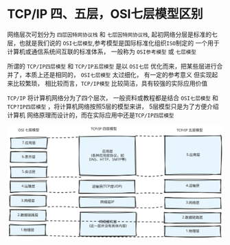 # TCP/IP 四、五层，OSI七层模型区别

网络层次可划分为 `四层因特网协议栈` 和 `七层因特网协议栈`, 起初网络分层是标准的七层，也就是我们说的 `OSI七层模型`,参考模型是国际标准化组织`ISO`制定的
一个用于计算机或通信系统间互联的标准体系， 一般称为 `OSI参考模型` 或 `七层模型`

所谓的 `TCP/IP四层模型` 和 `TCP/IP五层模型` 是以 `OSI七层` 优化而来，把某些层进行合并了，本质上还是相同的， `OSI七层模型` 太过细化， 有一定的参考意义
但实现起来比较繁琐， 相比较而言，`TCP/IP模型` 比较简洁，具有较强的实际应用价值

`TCP/IP` 将计算机网络分为了四个层次， 一般资料或教程都是结合 `OSI七层模型` 和 `TCP?IP四层模型` ，将计算机网络按照5层的模型来讲， 5层模型只是为了方便介绍计算机
网络原理而设计的，而在实际应用中还是`TCP/IP四层模型`

![OSI七层与TCP/IP四层/五层的区别](/svg/OSI七层与TCP四层五层的区别.svg)
